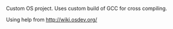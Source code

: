 Custom OS project.  Uses custom build of GCC for cross compiling. 

Using help from http://wiki.osdev.org/

